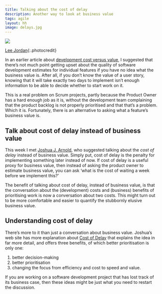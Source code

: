 ```yaml
---
title: Talking about the cost of delay
description: Another way to look at business value
tags: agile
layout: hh
image: delays.jpg
---
```


![](delays.jpg)

[Lee Jordan](https://www.flickr.com/photos/leejordan/2347982593){:.photocredit}

In an earlier article about [development cost versus value](development-cost-versus-value), I suggested that there’s not much point getting upset about the quality of software development estimates for individual features if you have no idea what the business value is. After all, if you don’t know the value of a user story, knowing that it will take exactly two days to implement isn’t enough information to be able to decide whether to start work on it.

This is a real problem on Scrum projects, partly because the Product Owner has a hard enough job as it is, without the development team complaining that the product backlog is not properly prioritised and that that’s a problem. Which it is. Fortunately, there is an alternative to asking what a feature’s business value is.


## Talk about cost of delay instead of business value

This week I met [Joshua J. Arnold](https://twitter.com/joshuajames), who suggested talking about the _cost of delay_ instead of business value. Simply put, cost of delay is the penalty for implementing something later instead of now. If cost of delay is a useful proxy for business value, then instead of asking the product owner to estimate business value, you can ask ‘what is the cost of waiting a week before we implement this?’

The benefit of talking about cost of delay, instead of business value, is that the conversation about the (development) costs and (business) benefits of prioritising work is now a conversation about two costs. This might turn out to be more comfortable and easier to quantify the stubbornly elusive business value.


## Understanding cost of delay

There’s more to it than just a conversation about business value. Joshua’s web site has more explanation about [Cost of Delay](http://blackswanfarming.com/cost-of-delay/) that explains the idea in far more detail, and offers three benefits, of which better prioritisation is only one:

1. better decision-making
2. better prioritisation
3. changing the focus from efficiency and cost to speed and value.

If you are working on a software development project that has lost track of its business case, then these ideas might be just what you need to restart the discussion.
